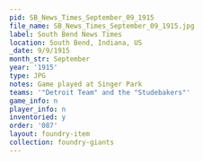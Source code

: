 ```yaml
---
pid: SB_News_Times_September_09_1915
file_name: SB_News_Times_September_09_1915.jpg
label: South Bend News Times
location: South Bend, Indiana, US
_date: 9/9/1915
month_str: September
year: '1915'
type: JPG
notes: Game played at Singer Park
teams: '"Detroit Team" and the "Studebakers"'
game_info: n
player_info: n
inventoried: y
order: '087'
layout: foundry-item
collection: foundry-giants
---
```

